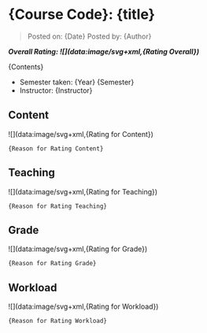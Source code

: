 # {Course Code}: {title}

> Posted on: {Date}
> Posted by: {Author}

***Overall Rating: ![](data:image/svg+xml,{Rating Overall})***

{Contents}

- Semester taken: {Year} {Semester}
- Instructor: {Instructor}

## Content

![](data:image/svg+xml,{Rating for Content})

```text
{Reason for Rating Content}
```

## Teaching

![](data:image/svg+xml,{Rating for Teaching})

```text
{Reason for Rating Teaching}
```

## Grade

![](data:image/svg+xml,{Rating for Grade})

```text
{Reason for Rating Grade}
```

## Workload

![](data:image/svg+xml,{Rating for Workload})

```text
{Reason for Rating Workload}
```
